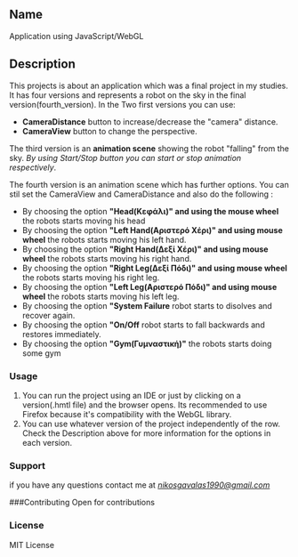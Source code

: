 
## Name  
Application using JavaScript/WebGL
## Description
This projects is about an application which was a final project in my studies. It has four versions and represents a robot on the sky in the final version(fourth_version).
In the Two first versions you can use:
* **CameraDistance** button to increase/decrease the "camera" distance.
* **CameraView** button to change the perspective.  

The third version is an **animation scene** showing the robot "falling" from the sky.
*By using Start/Stop button you can start or stop animation respectively*.

The fourth version is an animation scene which has further options.
You can stil set the CameraView and CameraDistance and also do the following :
* By choosing the option **"Head(Κεφάλι)" and using the mouse wheel** the robots starts moving his head
* By choosing the option **"Left Hand(Αριστερό Χέρι)" and using mouse wheel** the robots starts moving his left hand.
* By choosing the option **"Right Hand(Δεξί Χέρι)" and using mouse wheel** the robots starts moving his right hand.
* By choosing the option **"Right Leg(Δεξί Πόδι)" and using mouse wheel** the robots starts moving his right leg.
* By choosing the option **"Left Leg(Αριστερό Πόδι)" and using mouse wheel** the robots starts moving his left leg.
* By choosing the option **"System Failure** robot starts to disolves and recover again.
* By choosing the option **"On/Off** robot starts to fall backwards and restores immediately.
* By choosing the option **"Gym(Γυμναστική)"** the robots starts doing some gym


### Usage
1. You can run the project using an IDE or just by clicking on a version(.hmtl file) and the browser opens. Its recommended to use Firefox because it's compatibility with the WebGL library.
2. You can use whatever version of the project independently of the row.
Check the Description above for more information for the options in each version.

### Support 
if you have any questions contact me at *nikosgavalas1990@gmail.com*

###Contributing
Open for contributions

### License
MIT License
